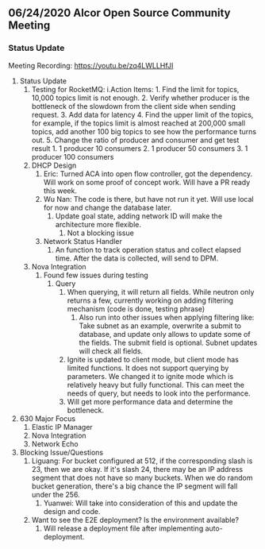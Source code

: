 ## 06/24/2020 Alcor Open Source Community Meeting
 
### Status Update

Meeting Recording: https://youtu.be/zq4LWLLHfJI

1. Status Update
     1. Testing for RocketMQ:
        i.Action Items:
              1. Find the limit for topics, 10,000 topics limit is not enough.
              2. Verify whether producer is the bottleneck of the slowdown from the client side  when sending request.
              3. Add data for latency
              4. Find the upper limit of the topics, for example, if the topics limit is almost reached at 200,000 small topics, add another 100 big topics to see how the performance turns out.
              5. Change the ratio of producer and consumer and get test result
                 1. 1 producer 10 consumers
                 2. 1 producer 50 consumers
                 3. 1 producer 100 consumers
     1. DHCP Design
        1. Eric: Turned ACA into open flow controller, got the dependency. Will work on some proof of concept work. Will have a PR ready this week.
        2. Wu Nan: The code is there, but have not run it yet. Will use local for now and change the database later.
           1. Update goal state,  adding network ID will make the architecture more flexible.
              1. Not a blocking issue
        3. Network Status Handler
           1. An function to track operation status and collect elapsed time. After the data is collected, will send to DPM.
     2. Nova Integration
        1. Found few issues during testing
           1. Query
              1. When querying, it will return all fields. While neutron only returns a few, currently working on adding filtering mechanism (code is done, testing phrase)
                 1. Also run into other issues when applying filtering like: Take subnet as an example, overwrite a submit to database, and update only allows to update some of the fields. The submit field is optional. Subnet updates will check all fields.
              2. Ignite is updated to client mode, but client mode has limited functions. It does not support querying by parameters.  We changed it to ignite mode which is relatively heavy but fully functional. This can meet the needs of query, but needs to look into the performance.
              3. Will get more performance data and determine the bottleneck.
2.  630 Major Focus
     1. Elastic IP Manager
     2. Nova Integration
     3. Network Echo
3. Blocking Issue/Questions
     1.  Liguang: For bucket configured at 512, if the corresponding slash is 23, then we are okay. If it's slash 24, there may be an IP address segment that does not have so many buckets. When we do random bucket generation, there's a big chance the IP segment will fall under the 256.
         1.  Yuanwei: Will take into consideration of this and update the design and code.
     2. Want to see the E2E deployment? Is the environment available? 
        1. Will release a deployment file after implementing auto-deployment. 
 